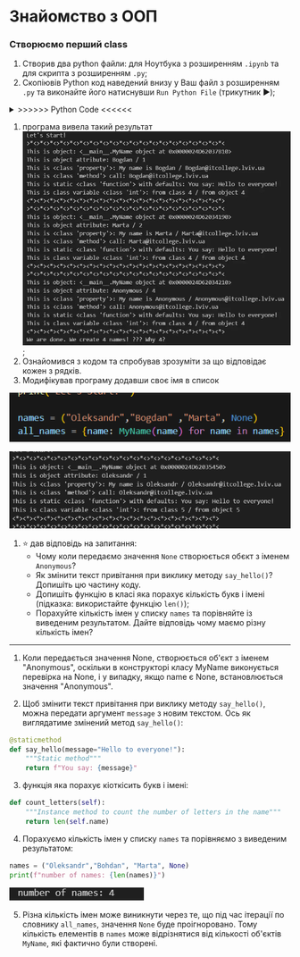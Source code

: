 # Знайомство з ООП

### Створюємо перший class
1. Створив два python файли: для Ноутбука з розширенням `.ipynb` та для скрипта з розширенням `.py`;
1. Скопіювів Python код наведений внизу у Ваш файл з розширенням `.py` та виконайте його натиснувши `Run Python File` (трикутник :arrow_forward:); 

<details><summary> >>>>>> Python Code <<<<<< </summary>

### Перша програма на ООП
```python

class MyName:
    """Опис класу / Документація
    """
    total_names = 0 #Class Variable

    def __init__(self, name=None) -> None:
        self.name = name if name is not None else self.anonymous_user().name #Class attributes / Instance variables
        MyName.total_names += 1 #modify class variable
        self.my_id = self.total_names

    @property
    def whoami(self): 
        """Class property
        return: повертаємо імя 
        """
        return f"My name is {self.name}"
    
    @property
    def my_email(self) -> str:
        """Class property
        return: повертаємо емейл
        """
        return self.create_email()
    
    def create_email(self) -> str:
        """Instance method
        """
        return f"{self.name}@itcollege.lviv.ua"

    @classmethod
    def anonymous_user(cls):
        """Classs method
        """
        return cls("Anonymous")
    
    @staticmethod
    def say_hello(message="Hello to everyone!"):
        """Static method
        """
        return f"You say: {message}"


print("Let's Start!")

names = ("Bohdan", "Marta", None)
all_names = {name: MyName(name) for name in names}

for name, me in all_names.items():
    print(f"""{">*<"*20}
This is object: {me} 
This is object attribute: {me.name} / {me.my_id}
This is {type(MyName.whoami)}: {me.whoami} / {me.my_email}
This is {type(me.create_email)} call: {me.create_email()}
This is static {type(MyName.say_hello)} with defaults: {me.say_hello()} 
This is class variable {type(MyName.total_names)}: from class {MyName.total_names} / from object {me.total_names}
{"<*>"*20}""")

print(f"We are done. We create {me.total_names} names! ??? Why {MyName.total_names}?")

```
</details>

1. програма вивела такий результат 
![](./startprog.jpg);
1. Ознайомився з кодом та спробував зрозуміти за що відповідає кожен з рядків.
1. Модифікував програму додавши своє імя в список 

![](./name.png) 

![](./name1.png)

1. :star: дав відповідь на запитання: 
    - Чому коли передаємо значення `None` створюється обєкт з іменем `Anonymous`?
    - Як змінити текст привітання при виклику методу `say_hello()`? Допишіть цю частину коду.
    - Допишіть функцію в класі яка порахує кількість букв і імені (підказка: використайте функцію `len()`);
    - Порахуйте кількість імен у списку `names` та порівняйте із виведеним результатом. Дайте відповідь чому маємо різну кількість імен?
---
1. Коли передається значення None, створюється об'єкт з іменем "Anonymous", оскільки в конструкторі класу MyName виконується перевірка на None, і у випадку, якщо name є None, встановлюється значення "Anonymous".


2. Щоб змінити текст привітання при виклику методу `say_hello()`, можна передати аргумент `message` з новим текстом. Ось як виглядатиме змінений метод `say_hello()`:

```python
@staticmethod
def say_hello(message="Hello to everyone!"):
    """Static method"""
    return f"You say: {message}"
```

3. функція яка порахує кіоткісить букв і імені:

```python
def count_letters(self):
    """Instance method to count the number of letters in the name"""
    return len(self.name)
```

4. Порахуємо кількість імен у списку `names` та порівняємо з виведеним результатом:

```python
names = ("Oleksandr","Bohdan", "Marta", None)
print(f"number of names: {len(names)}")
```
![](./number-of-names.png)

5. Різна кількість імен може виникнути через те, що під час ітерації по словнику `all_names`, значення `None` буде проігноровано. Тому кількість елементів в `names` може відрізнятися від кількості об'єктів `MyName`, які фактично були створені.